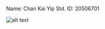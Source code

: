 Name: Chan Kai Yip
Std. ID: 20506701

![alt text](https://raw.githubusercontent.com/cadchan/COMP3111_Lab1_2020S/master/Screenshot.png/to/img.png)